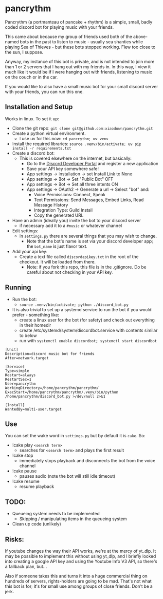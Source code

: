 # pancrythm

Pancrythm (a portmanteau of pancake + rhythm) is a simple, small, badly coded discord bot for playing music with your friends.

This came about because my group of friends used both of the above-named bots in the past to listen to music - usually sea shanties
while playing Sea of Thieves - but these bots stopped working.  Flew too close to the sun, I suppose.

Anyway, my instance of this bot is private, and is not intended to join more than 1 or 2 servers that I hang out with my friends in.
In this way, I view it much like it would be if I were hanging out with friends, listening to music on the couch or in the car.

If you would like to also have a small music bot for your small discord server with your friends, you can run this one.

## Installation and Setup

Works in linux.  To set it up:
 * Clone the git repo: `git clone git@github.com:xiaodown/pancrythm.git`
 * Create a python virtual environment.
   * I use uv for this now: `cd pancrythm; uv venv`
 * Install the required libraries: `source .venv/bin/activate; uv pip install -r requirements.txt`
 * Create a discord bot:
   * This is covered elsewhere on the internet, but basically:
     * Go to the [Discord Developer Portal](https://discord.com/developers/applications) and register a new application
     * Save your API key somewhere safe!
     * App settings -> Installation -> set Install Link to None
     * App settings -> Bot -> Set "Public Bot" OFF
     * App settings -> Bot -> Set all three intents ON
     * App settings -> OAuth2 -> Generate a url -> Select "bot" and:
       * Voice Permissions: Connect, Speak
       * Text Permissions: Send Messages, Embed Links, Read Message History
       * Integration Type: Guild Install
       * Copy the generated URL
 * Have an admin (ideally you) invite the bot to your discord server
   * if necessary add it to a `#music` or whatever channel
 * Edit settings:
   * in `settings.py` there are several things that you may wish to change.  
     * Note that the bot's name is set via your discord developer app; the `bot_name` is just flavor text.
 * Add your api key:
   * Create a text file called `discordapikey.txt` in the root of the checkout.  It will be loaded from there.
     * Note: if you fork this repo, this file is in the .gitignore.  Do be careful about not checking in your API key.

## Running
 * Run the bot:
   * `source .venv/bin/activate; python ./discord_bot.py`
 * It is also trivial to set up a systemd service to run the bot if you would prefer - something like:
   * create a linux user for the bot (for safety) and check out everything in their homedir
   * create /etc/systemd/system/discordbot.service with contents similar to below
   * run with `systemctl enable discordbot; systemctl start discordbot`
```
[Unit]
Description=discord music bot for friends
After=network.target

[Service]
Type=simple
Restart=always
RestartSec=1
User=pancrythm
WorkingDirectory=/home/pancrythm/pancrythm/
ExecStart=/home/pancrythm/pancrythm/.venv/bin/python /home/pancrythm/discord_bot.py >/dev/null 2>&1

[Install]
WantedBy=multi-user.target
```

## Use

You can set the wake word in `settings.py` but by default it is `cake`.  So:

 * !cake play `<search term>`
   * searches for `<search term>` and plays the first result
 * !cake stop
   * immediately stops playback and disconnects the bot from the voice channel
 * !cake pause
   * pauses audio (note the bot will still idle timeout)
 * !cake resume
   * resume playback

## TODO:

 * Queueing system needs to be implemented
   * Skipping / manipulating items in the queueing system
 * Clean up code (unlikely)

## Risks:

If youtube changes the way their API works, we're at the mercy of yt_dlp.  It may be possible to implement this without using yt_dlp, 
and I briefly looked into creating a google API key and using the Youtube Info V3 API, so there's a fallback plan, but...

Also if someone takes this and turns it into a huge commercial thing on hundreds of servers, rights-holders are going to be mad.
That's not what this bot is for; it's for small use among groups of close friends. Don't be a jerk.